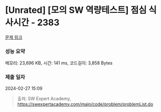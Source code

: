 # [Unrated] [모의 SW 역량테스트] 점심 식사시간 - 2383 

[문제 링크](https://swexpertacademy.com/main/code/problem/problemDetail.do?contestProbId=AV5-BEE6AK0DFAVl) 

### 성능 요약

메모리: 23,696 KB, 시간: 141 ms, 코드길이: 3,858 Bytes

### 제출 일자

2024-02-27 15:09



> 출처: SW Expert Academy, https://swexpertacademy.com/main/code/problem/problemList.do